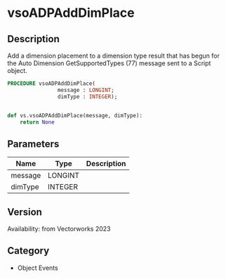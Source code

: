 # vsoADPAddDimPlace

## Description
Add a dimension placement to a dimension type result that has begun for the Auto Dimension GetSupportedTypes (77) message sent to a Script object.

```pascal
PROCEDURE vsoADPAddDimPlace(
				message : LONGINT;
				dimType : INTEGER);
```

```python

def vs.vsoADPAddDimPlace(message, dimType):
    return None
```

## Parameters
|Name|Type|Description|
|---|---|---|
|message|LONGINT||
|dimType|INTEGER||

## Version
Availability: from Vectorworks 2023
## Category
* Object Events

